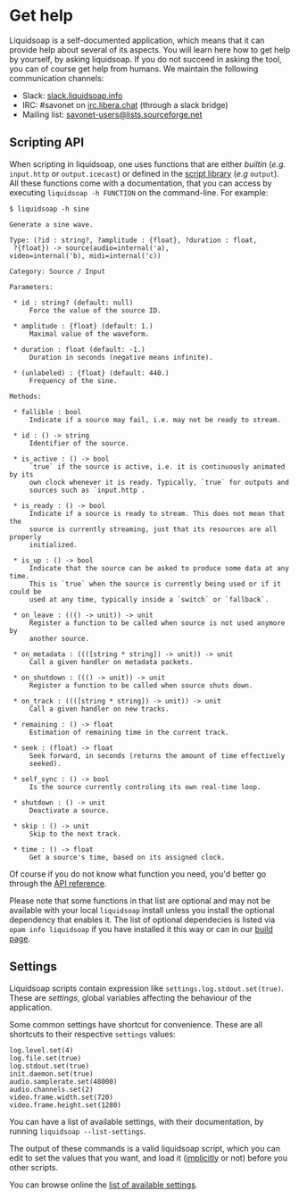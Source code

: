 Get help
========
Liquidsoap is a self-documented application,
which means that it can provide help about several of its aspects.
You will learn here how to get help by yourself, by asking liquidsoap.
If you do not succeed in asking the tool, you can of course get help from 
humans. We maintain the following communication channels:

* Slack: [slack.liquidsoap.info](http://slack.liquidsoap.info/)
* IRC: #savonet on [irc.libera.chat](https://libera.chat/) (through a slack bridge)
* Mailing list: [savonet-users@lists.sourceforge.net](mailto:savonet-users@lists.sourceforge.net)

Scripting API
-------------
When scripting in liquidsoap, one uses functions that are either *builtin*
(*e.g.* `input.http` or `output.icecast`)
or defined in the [script library](script_loading.html) (*e.g* `output`).
All these functions come with a documentation, that you can access by
executing `liquidsoap -h FUNCTION` on the command-line. For example:

```
$ liquidsoap -h sine

Generate a sine wave.

Type: (?id : string?, ?amplitude : {float}, ?duration : float,
 ?{float}) -> source(audio=internal('a),
video=internal('b), midi=internal('c))

Category: Source / Input

Parameters:

 * id : string? (default: null)
     Force the value of the source ID.

 * amplitude : {float} (default: 1.)
     Maximal value of the waveform.

 * duration : float (default: -1.)
     Duration in seconds (negative means infinite).

 * (unlabeled) : {float} (default: 440.)
     Frequency of the sine.

Methods:

 * fallible : bool
     Indicate if a source may fail, i.e. may not be ready to stream.

 * id : () -> string
     Identifier of the source.

 * is_active : () -> bool
     `true` if the source is active, i.e. it is continuously animated by its
     own clock whenever it is ready. Typically, `true` for outputs and
     sources such as `input.http`.

 * is_ready : () -> bool
     Indicate if a source is ready to stream. This does not mean that the
     source is currently streaming, just that its resources are all properly
     initialized.

 * is_up : () -> bool
     Indicate that the source can be asked to produce some data at any time.
     This is `true` when the source is currently being used or if it could be
     used at any time, typically inside a `switch` or `fallback`.

 * on_leave : ((() -> unit)) -> unit
     Register a function to be called when source is not used anymore by
     another source.

 * on_metadata : ((([string * string]) -> unit)) -> unit
     Call a given handler on metadata packets.

 * on_shutdown : ((() -> unit)) -> unit
     Register a function to be called when source shuts down.

 * on_track : ((([string * string]) -> unit)) -> unit
     Call a given handler on new tracks.

 * remaining : () -> float
     Estimation of remaining time in the current track.

 * seek : (float) -> float
     Seek forward, in seconds (returns the amount of time effectively
     seeked).

 * self_sync : () -> bool
     Is the source currently controling its own real-time loop.

 * shutdown : () -> unit
     Deactivate a source.

 * skip : () -> unit
     Skip to the next track.

 * time : () -> float
     Get a source's time, based on its assigned clock.
```

Of course if you do not know what function you need, you'd better go 
through the [API reference](reference.html).

Please note that some functions
in that list are optional and may not be available with your local `liquidsoap` 
install unless you install the optional dependency that enables it. The list of
optional dependecies is listed via `opam info liquidsoap` if you have installed 
it this way or can in our [build page](build.html). 

Settings
--------
Liquidsoap scripts contain expression like `settings.log.stdout.set(true)`.
These are *settings*, global variables affecting the behaviour of the 
application.

Some common settings have shortcut for convenience. These are all shortcuts to their respective `settings` values:

```liquidsoap
log.level.set(4)
log.file.set(true)
log.stdout.set(true)
init.daemon.set(true)
audio.samplerate.set(48000)
audio.channels.set(2)
video.frame.width.set(720)
video.frame.height.set(1280)
```

You can have a list of available settings, with their documentation,
by running `liquidsoap --list-settings`.

The output of these commands is a valid liquidsoap script,
which you can edit to set the values that you want,
and load it ([implicitly](script_loading.html) or not) before you other scripts.

You can browse online the [list of available settings](settings.html).

